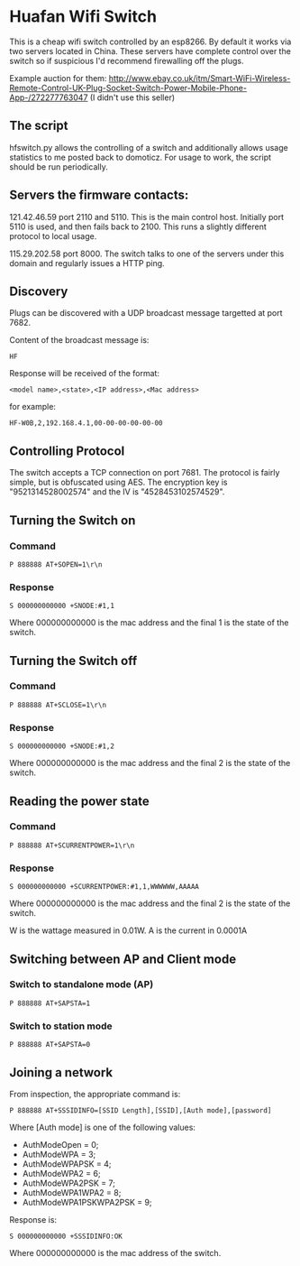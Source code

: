 # Huafan Wifi Switch

This is a cheap wifi switch controlled by an esp8266. By default it works via two servers located in China. These servers have complete control over the switch so if suspicious I'd recommend firewalling off the plugs.

Example auction for them: http://www.ebay.co.uk/itm/Smart-WiFi-Wireless-Remote-Control-UK-Plug-Socket-Switch-Power-Mobile-Phone-App-/272277763047 (I didn't use this seller)

## The script

hfswitch.py allows the controlling of a switch and additionally allows usage statistics to me posted back to domoticz. For usage to work, the script should be run periodically.

## Servers the firmware contacts:

121.42.46.59 port 2110 and 5110. This is the main control host. Initially port 5110 is used, and then fails back to 2100. This runs a slightly different protocol to local usage.

115.29.202.58 port 8000. The switch talks to one of the servers under this domain and regularly issues a HTTP ping.


## Discovery

Plugs can be discovered with a UDP broadcast message targetted at port 7682.

Content of the broadcast message is:

```
HF
```

Response will be received of the format:

```
<model name>,<state>,<IP address>,<Mac address>
```

for example:

```
HF-W0B,2,192.168.4.1,00-00-00-00-00-00
```


## Controlling Protocol

The switch accepts a TCP connection on port 7681. The protocol is fairly simple, but is obfuscated using AES. The encryption key is "9521314528002574" and the IV is "4528453102574529".


## Turning the Switch on

### Command
```
P 888888 AT+SOPEN=1\r\n
```
### Response

```
S 000000000000 +SNODE:#1,1
```
Where 000000000000 is the mac address and the final 1 is the state of the switch.

## Turning the Switch off

### Command
```
P 888888 AT+SCLOSE=1\r\n
```
### Response

```
S 000000000000 +SNODE:#1,2
```
Where 000000000000 is the mac address and the final 2 is the state of the switch.

## Reading the power state

### Command
```
P 888888 AT+SCURRENTPOWER=1\r\n
```
### Response

```
S 000000000000 +SCURRENTPOWER:#1,1,WWWWWW,AAAAA
```

Where 000000000000 is the mac address and the final 2 is the state of the switch.

W is the wattage measured in 0.01W. A is the current in 0.0001A


## Switching between AP and Client mode

### Switch to standalone mode (AP)

```
P 888888 AT+SAPSTA=1
```

### Switch to station mode

```
P 888888 AT+SAPSTA=0
```

## Joining a network

From inspection, the appropriate command is:

```
P 888888 AT+SSSIDINFO=[SSID Length],[SSID],[Auth mode],[password]
```

Where [Auth mode] is one of the following values:

* AuthModeOpen = 0;
* AuthModeWPA = 3;
* AuthModeWPAPSK = 4;
* AuthModeWPA2 = 6;
* AuthModeWPA2PSK = 7;
* AuthModeWPA1WPA2 = 8;
* AuthModeWPA1PSKWPA2PSK = 9;

Response is:

```
S 000000000000 +SSSIDINFO:OK
```

Where 000000000000 is the mac address of the switch.
